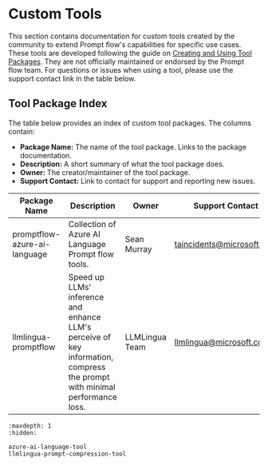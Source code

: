 # Custom Tools 

This section contains documentation for custom tools created by the community to extend Prompt flow's capabilities for specific use cases. These tools are developed following the guide on [Creating and Using Tool Packages](../../how-to-guides/develop-a-tool/create-and-use-tool-package.md). They are not officially maintained or endorsed by the Prompt flow team. For questions or issues when using a tool, please use the support contact link in the table below.

## Tool Package Index 

The table below provides an index of custom tool packages. The columns contain:

- **Package Name:** The name of the tool package. Links to the package documentation.
- **Description:** A short summary of what the tool package does.
- **Owner:** The creator/maintainer of the tool package.
- **Support Contact:** Link to contact for support and reporting new issues.

| Package Name | Description | Owner | Support Contact |  
|-|-|-|-|
| promptflow-azure-ai-language | Collection of Azure AI Language Prompt flow tools. | Sean Murray | taincidents@microsoft.com |
|llmlingua-promptflow|Speed up LLMs' inference and enhance LLM's perceive of key information, compress the prompt with minimal performance loss.| LLMLingua Team|llmlingua@microsoft.com|

```{toctree}
:maxdepth: 1
:hidden:

azure-ai-language-tool
llmlingua-prompt-compression-tool
```
